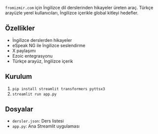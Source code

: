  `fromizmir.com` için İngilizce dil derslerinden hikayeler üreten araç. Türkçe arayüzle yerel kullanıcıları, İngilizce içerikle global kitleyi hedefler.

 ## Özellikler
 - İngilizce derslerden hikayeler
 - eSpeak NG ile İngilizce seslendirme
 - X paylaşımı
 - Ezoic entegrasyonu
 - Türkçe arayüz, İngilizce içerik

 ## Kurulum
 1. `pip install streamlit transformers pyttsx3`
 2. `streamlit run app.py`

 ## Dosyalar
 - `dersler.json`: Ders listesi
 - `app.py`: Ana Streamlit uygulaması
